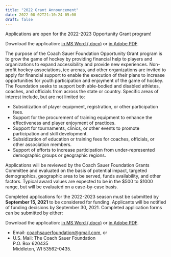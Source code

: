 ```yaml
---
title: "2022 Grant Announcement"
date: 2022-08-02T21:10:24-05:00
draft: false
---
```


Applications are open for the 2022-2023 Opportunity Grant program!

Download the application: 
[in MS Word (.docx)](/docs/2021_Grant_Application.docx) or
[in Adobe PDF](/docs/2021_Grant_Application.pdf).

The purpose of the Coach Sauer Foundation Opportunity Grant program is to grow
the game of hockey by providing financial help to players and organizations to 
expand accessibility and provide new experiences.  Non-profit hockey 
associations, ice arenas, and other organizations are invited to apply for 
financial support to enable the execution of their plans to increase 
opportunities for youth participation and enjoyment of the game of hockey.  The
Foundation seeks to support both able-bodied and disabled athletes, coaches, 
and officials from across the state or country.  Specific areas of interest 
include, but are not limited to:

- Subsidization of player equipment, registration, or other participation fees.
- Support for the procurement of training equipment to enhance the effectiveness
   and player enjoyment of practices.
- Support for tournaments, clinics, or other events to promote participation 
  and skill development.
- Subsidization of education or training fees for coaches, officials, or other 
  association members.
- Support of efforts to increase participation from under-represented demographic 
  groups or geographic regions.

Applications will be reviewed by the Coach Sauer Foundation Grants Committee and 
evaluated on the basis of potential impact, targeted demographics, geographic 
area to be served, funds availability, and other factors.  Typical award values 
are expected to be in the $500 to $1000 range, but will be evaluated on a 
case-by-case basis.

Completed applications for the 2022-2023 season must be submitted by 
**September 15, 2021** to be considered for funding.  Applicants will be notified 
of funding decisions by September 30, 2021.  Completed application forms can be 
submitted by either:

Download the application: 
[in MS Word (.docx)](/docs/2021_Grant_Application.docx) or
[in Adobe PDF](/docs/2021_Grant_Application.pdf).

- Email: <a href=mailto:coachsauerfoundation@gmail.com>coachsauerfoundation@gmail.com</a>, or
- U.S. Mail: The Coach Sauer Foundation <br> P.O. Box 620435 <br> Middleton, WI 53562-0435.
